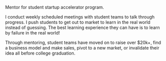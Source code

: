 Mentor for student startup accelerator program.

I conduct weekly scheduled meetings with student teams to talk through progress. I push students to get out to market to learn in the real world instead of guessing. The best learning experience they can have is to learn by failure in the real world!

Through mentoring, student teams have moved on to raise over $20k+, find a business model and make sales, pivot to a new market, or invalidate their idea all before college graduation.
